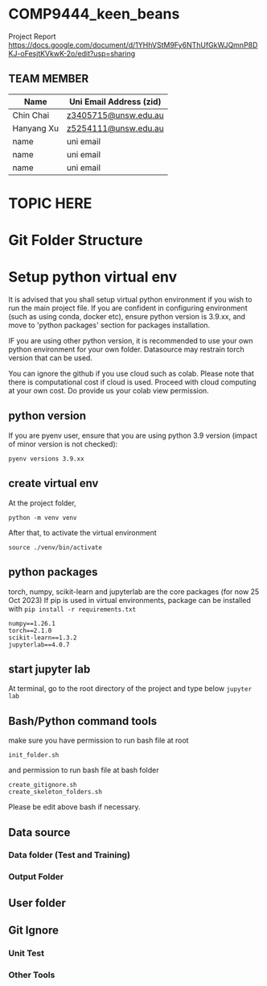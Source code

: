 # COMP9444_keen_beans

Project Report
https://docs.google.com/document/d/1YHhVStM9Fy6NThUfGkWJQmnP8DKJ-oFesjtKVkwK-2o/edit?usp=sharing

## TEAM MEMBER
| Name | Uni Email Address (zid) |
| ----------- | ----------- |
| Chin Chai | z3405715@unsw.edu.au |
| Hanyang Xu | z5254111@unsw.edu.au |
| name | uni email |
| name | uni email |
| name | uni email |

# TOPIC HERE

# Git Folder Structure

# Setup python virtual env
It is advised that you shall setup virtual python environment if you wish to run the main project file.
If you are confident in configuring environment (such as using conda, docker etc), ensure python version is 3.9.xx, and move to 'python packages' section for packages installation.

IF you are using other python version, it is recommended to use your own python environment for your own folder. Datasource may restrain torch version that can be used.

You can ignore the github if you use cloud such as colab. Please note that there is computational cost if cloud is used. Proceed with cloud computing at your own cost. Do provide us your colab view permission.


## python version
If you are pyenv user, ensure that you are using python 3.9 version (impact of minor version is not checked):
```
pyenv versions 3.9.xx
```

## create virtual env
At the project folder, 
```
python -m venv venv
```
After that, to activate the virtual environment
```
source ./venv/bin/activate
```


## python packages
torch, numpy, scikit-learn and jupyterlab are the core packages (for now 25 Oct 2023)
If pip is used in virtual environments, package can be installed with `pip install -r requirements.txt` 
```
numpy==1.26.1
torch==2.1.0
scikit-learn==1.3.2
jupyterlab==4.0.7
```

## start jupyter lab
At terminal, go to the root directory of the project and type below
`jupyter lab`

## Bash/Python command tools
make sure you have permission to run bash file at root
```
init_folder.sh
```
and permission to run bash file at bash folder
```
create_gitignore.sh
create_skeleton_folders.sh
```

Please be edit above bash if necessary.

## Data source
### Data folder (Test and Training)
### Output Folder

## User folder

## Git Ignore


### Unit Test
### Other Tools

